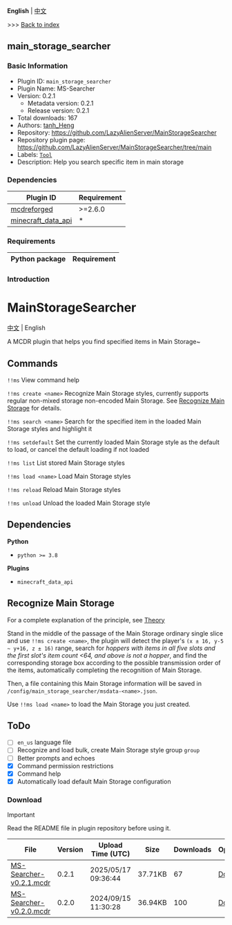 **English** | [中文](readme-zh_cn.md)

\>\>\> [Back to index](/readme.md)

## main_storage_searcher

### Basic Information

- Plugin ID: `main_storage_searcher`
- Plugin Name: MS-Searcher
- Version: 0.2.1
  - Metadata version: 0.2.1
  - Release version: 0.2.1
- Total downloads: 167
- Authors: [tanh_Heng](https://github.com/tanhHeng)
- Repository: https://github.com/LazyAlienServer/MainStorageSearcher
- Repository plugin page: https://github.com/LazyAlienServer/MainStorageSearcher/tree/main
- Labels: [`Tool`](/labels/tool/readme.md)
- Description: Help you search specific item in main storage

### Dependencies

| Plugin ID | Requirement |
| --- | --- |
| [mcdreforged](https://github.com/Fallen-Breath/MCDReforged) | \>=2.6.0 |
| [minecraft_data_api](/plugins/minecraft_data_api/readme.md) | * |

### Requirements

| Python package | Requirement |
| --- | --- |

### Introduction

# MainStorageSearcher

[中文](https://github.com/LazyAlienServer/MainStorageSearcher/tree/main/./README.md) | English

A MCDR plugin that helps you find specified items in Main Storage~

## Commands

`!!ms` View command help

`!!ms create <name>` Recognize Main Storage styles, currently supports regular non-mixed storage non-encoded Main Storage. See [Recognize Main Storage](#recognize-main-storage) for details.

`!!ms search <name>` Search for the specified item in the loaded Main Storage styles and highlight it

`!!ms setdefault` Set the currently loaded Main Storage style as the default to load, or cancel the default loading if not loaded

`!!ms list` List stored Main Storage styles

`!!ms load <name>` Load Main Storage styles

`!!ms reload` Reload Main Storage styles

`!!ms unload` Unload the loaded Main Storage style

## Dependencies

**Python**

- `python >= 3.8`

**Plugins**

- `minecraft_data_api`

## Recognize Main Storage

For a complete explanation of the principle, see [Theory](https://github.com/LazyAlienServer/MainStorageSearcher/tree/main//docs/theory.md)

Stand in the middle of the passage of the Main Storage ordinary single slice and use `!!ms create <name>`, the plugin will detect the player's `(x ± 16, y-5 ~ y+16, z ± 16)` range, search for *hoppers with items in all five slots and the first slot's item count <64, and above is not a hopper*, and find the corresponding storage box according to the possible transmission order of the items, automatically completing the recognition of Main Storage.

Then, a file containing this Main Storage information will be saved in `/config/main_storage_searcher/msdata-<name>.json`.

Use `!!ms load <name>` to load the Main Storage you just created.

## ToDo

- [ ] `en_us` language file
- [ ] Recognize and load bulk, create Main Storage style group `group`
- [ ] Better prompts and echoes
- [x] Command permission restrictions
- [x] Command help
- [x] Automatically load default Main Storage configuration

### Download

> [!IMPORTANT]
> Read the README file in plugin repository before using it.

| File | Version | Upload Time (UTC) | Size | Downloads | Operations |
| --- | --- | --- | --- | --- | --- |
| [MS-Searcher-v0.2.1.mcdr](https://github.com/LazyAlienServer/MainStorageSearcher/releases/tag/v0.2.1) | 0.2.1 | 2025/05/17 09:36:44 | 37.71KB | 67 | [Download](https://github.com/LazyAlienServer/MainStorageSearcher/releases/download/v0.2.1/MS-Searcher-v0.2.1.mcdr) |
| [MS-Searcher-v0.2.0.mcdr](https://github.com/LazyAlienServer/MainStorageSearcher/releases/tag/v0.2.0) | 0.2.0 | 2024/09/15 11:30:28 | 36.94KB | 100 | [Download](https://github.com/LazyAlienServer/MainStorageSearcher/releases/download/v0.2.0/MS-Searcher-v0.2.0.mcdr) |

